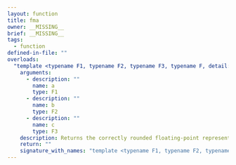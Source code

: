 ```yaml
---
layout: function
title: fma
owner: __MISSING__
brief: __MISSING__
tags:
  - function
defined-in-file: ""
overloads:
  "template <typename F1, typename F2, typename F3, typename F, detail::enable_if_t<((detail::builtin::is_genfloat<F1>::value && detail::builtin::is_genfloat<F2>::value && detail::builtin::is_genfloat<F3>::value)), int> >\nF fma(F1, F2, F3)":
    arguments:
      - description: ""
        name: a
        type: F1
      - description: ""
        name: b
        type: F2
      - description: ""
        name: c
        type: F3
    description: Returns the correctly rounded floating-point representation of the sum of c with the infinitely precise product of a and b.
    return: ""
    signature_with_names: "template <typename F1, typename F2, typename F3, typename F, detail::enable_if_t<((detail::builtin::is_genfloat<F1>::value && detail::builtin::is_genfloat<F2>::value && detail::builtin::is_genfloat<F3>::value)), int> >\nF fma(F1 a, F2 b, F3 c)"
---
```

